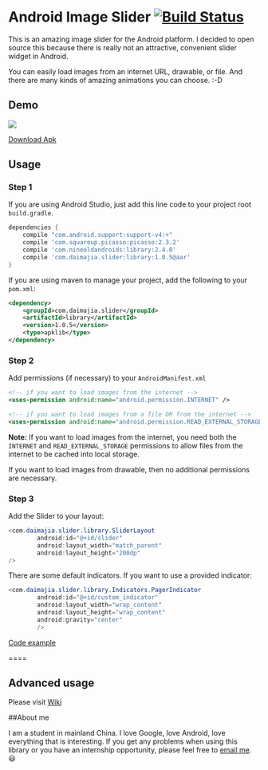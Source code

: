 # Android Image Slider [![Build Status](https://travis-ci.org/daimajia/AndroidImageSlider.svg)](https://travis-ci.org/daimajia/AndroidImageSlider)
 
This is an amazing image slider for the Android platform. I decided to open source this because there is really not an attractive, convenient slider widget in Android.
 
You can easily load images from an internet URL, drawable, or file. And there are many kinds of amazing animations you can choose. :-D
 
## Demo
 
![](http://ww3.sinaimg.cn/mw690/610dc034jw1egzor66ojdg20950fknpe.gif)

[Download Apk](http://jmp.sh/K3mBLCy)
 
## Usage

### Step 1

If you are using Android Studio, just add this line code to your project root `build.gradle`.

```groovy
dependencies {
	compile "com.android.support:support-v4:+"
    compile 'com.squareup.picasso:picasso:2.3.2'
    compile 'com.nineoldandroids:library:2.4.0'
    compile 'com.daimajia.slider:library:1.0.5@aar'
}
```


If you are using maven to manage your project, add the following to your `pom.xml`:

```xml
<dependency>
    <groupId>com.daimajia.slider</groupId>
    <artifactId>library</artifactId>
    <version>1.0.5</version>
    <type>apklib</type>
</dependency>
```

### Step 2

Add permissions (if necessary) to your `AndroidManifest.xml`

```xml
<!-- if you want to load images from the internet -->
<uses-permission android:name="android.permission.INTERNET" /> 

<!-- if you want to load images from a file OR from the internet -->
<uses-permission android:name="android.permission.READ_EXTERNAL_STORAGE" />
```

**Note:** If you want to load images from the internet, you need both the `INTERNET` and `READ_EXTERNAL_STORAGE` permissions to allow files from the internet to be cached into local storage.

If you want to load images from drawable, then no additional permissions are necessary.

### Step 3

Add the Slider to your layout:
 
```java
<com.daimajia.slider.library.SliderLayout
        android:id="@+id/slider"
        android:layout_width="match_parent"
        android:layout_height="200dp"
/>
```        
 
There are some default indicators. If you want to use a provided indicator:
 
```java
<com.daimajia.slider.library.Indicators.PagerIndicator
        android:id="@+id/custom_indicator"
        android:layout_width="wrap_content"
        android:layout_height="wrap_content"
        android:gravity="center"
        />
```

[Code example](https://github.com/daimajia/AndroidImageSlider/blob/master/demo%2Fsrc%2Fmain%2Fjava%2Fcom%2Fdaimajia%2Fslider%2Fdemo%2FMainActivity.java)
 
====
 
## Advanced usage

Please visit [Wiki](https://github.com/daimajia/AndroidImageSlider/wiki)
 
##About me
 
I am a student in mainland China. I love Google, love Android, love everything that is interesting. If you get any problems when using this library or you have an internship opportunity, please feel free to [email me](mailto:daimajia@gmail.com). :smiley:
